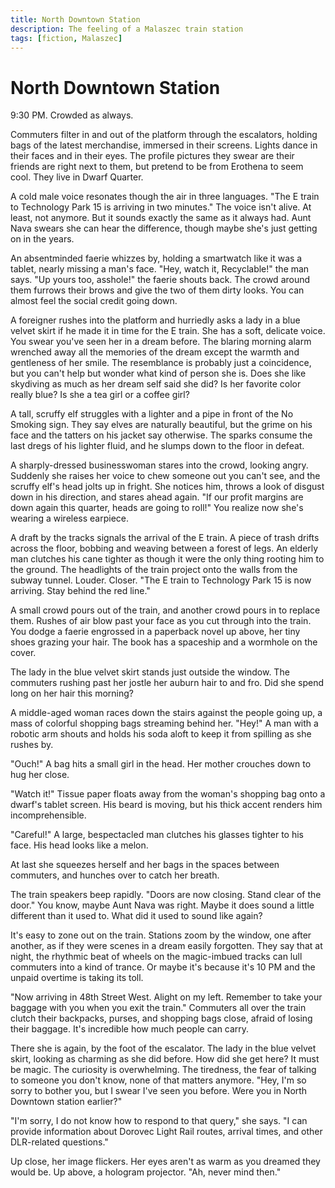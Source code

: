 ```yaml
---
title: North Downtown Station
description: The feeling of a Malaszec train station
tags: [fiction, Malaszec]
---
```

# North Downtown Station

9:30 PM. Crowded as always.

Commuters filter in and out of the platform through the escalators, holding bags of the latest 
merchandise, immersed in their screens. Lights dance in their faces and in their eyes. The profile 
pictures they swear are their friends are right next to them, but pretend to be from Erothena to seem 
cool. They live in Dwarf Quarter.

A cold male voice resonates though the air in three languages. "The E train to Technology Park 15 is arriving in two minutes." The voice isn't alive. At least, not anymore. But it sounds exactly the same as it always had. Aunt Nava swears she can hear the difference, though maybe she's just getting on in the years.

An absentminded faerie whizzes by, holding a smartwatch like it was a tablet, nearly missing a man's face. "Hey, watch it, Recyclable!" the man says. "Up yours too, asshole!" the faerie shouts back. The crowd around them furrows their brows and give the two of them dirty looks. You can almost feel the social credit going down.

A foreigner rushes into the platform and hurriedly asks a lady in a blue velvet skirt if he made it in time for the E train. She has a soft, delicate voice. You swear you've seen her in a dream before. The blaring morning alarm wrenched away all the memories of the dream except the warmth and gentleness of her smile. The resemblance is probably just a coincidence, but you can't help but wonder what kind of person she is. Does she like skydiving as much as her dream self said she did? Is her favorite color really blue? Is she a tea girl or a coffee girl?

A tall, scruffy elf struggles with a lighter and a pipe in front of the No Smoking sign. They say elves are naturally beautiful, but the grime on his face and the tatters on his jacket say otherwise. The sparks consume the last dregs of his lighter fluid, and he slumps down to the floor in defeat.

A sharply-dressed businesswoman stares into the crowd, looking angry. Suddenly she raises her voice to chew someone out you can't see, and the scruffy elf's head jolts up in fright. She notices him, throws a look of disgust down in his direction, and stares ahead again. "If our profit margins are down again this quarter, heads are going to roll!" You realize now she's wearing a wireless earpiece.

A draft by the tracks signals the arrival of the E train. A piece of trash drifts across the floor, bobbing and weaving between a forest of legs. An elderly man clutches his cane tighter as though it were the only thing rooting him to the ground. The headlights of the train project onto the walls from the subway tunnel. Louder. Closer. "The E train to Technology Park 15 is now arriving. Stay behind the red line."

A small crowd pours out of the train, and another crowd pours in to replace them. Rushes of air blow past your face as you cut through into the train. You dodge a faerie engrossed in a paperback novel up above, her tiny shoes grazing your hair. The book has a spaceship and a wormhole on the cover.

The lady in the blue velvet skirt stands just outside the window. The commuters rushing past her jostle her auburn hair to and fro. Did she spend long on her hair this morning?

A middle-aged woman races down the stairs against the people going up, a mass of colorful shopping bags streaming behind her.
"Hey!" A man with a robotic arm shouts and holds his soda aloft to keep it from spilling as she rushes by.

<p class="indent">"Ouch!" A bag hits a small girl in the head. Her mother crouches down to hug her close.</p>

"Watch it!" Tissue paper floats away from the woman's shopping bag onto a dwarf's tablet screen. His beard is moving, but his thick accent renders him incomprehensible.

<p class="indent">"Careful!" A large, bespectacled man clutches his glasses tighter to his face. His head looks like a melon.</p>

At last she squeezes herself and her bags in the spaces between commuters, and hunches over to catch her breath.

The train speakers beep rapidly. "Doors are now closing. Stand clear of the door." You know, maybe Aunt Nava was right. Maybe it does sound a little different than it used to. What did it used to sound like again?

It's easy to zone out on the train. Stations zoom by the window, one after another, as if they were scenes in a dream easily forgotten. They say that at night, the rhythmic beat of wheels on the magic-imbued tracks can lull commuters into a kind of trance. Or maybe it's because it's 10 PM and the unpaid overtime is taking its toll.

"Now arriving in 48th Street West. Alight on my left. Remember to take your baggage with you when you exit the train." Commuters all over the train clutch their backpacks, purses, and shopping bags close, afraid of losing their baggage. It's incredible how much people can carry.

There she is again, by the foot of the escalator. The lady in the blue velvet skirt, looking as charming as she did before. How did she get here? It must be magic. The curiosity is overwhelming. The tiredness, the fear of talking to someone you don't know, none of that matters anymore. "Hey, I'm so sorry to bother you, but I swear I've seen you before. Were you in North Downtown station earlier?"

"I'm sorry, I do not know how to respond to that query," she says. "I can provide information about Dorovec Light Rail routes, arrival times, and other DLR-related questions."

Up close, her image flickers. Her eyes aren't as warm as you dreamed they would be. Up above, a hologram projector. "Ah, never mind then."